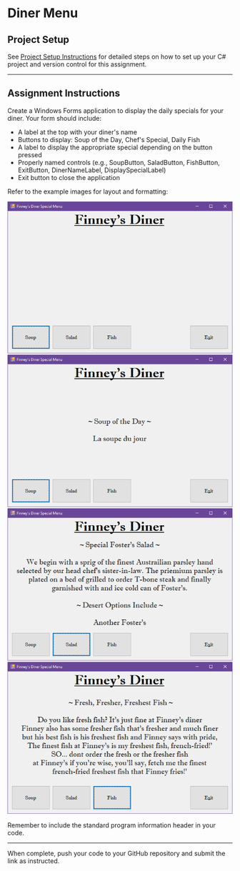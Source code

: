 # Diner Menu

## Project Setup

See [Project Setup Instructions](./ProjectSetup.md) for detailed steps on how to set up your C# project and version control for this assignment.

---

## Assignment Instructions

Create a Windows Forms application to display the daily specials for your diner. Your form should include:

- A label at the top with your diner's name
- Buttons to display: Soup of the Day, Chef's Special, Daily Fish
- A label to display the appropriate special depending on the button pressed
- Properly named controls (e.g., SoupButton, SaladButton, FishButton, ExitButton, DinerNameLabel, DisplaySpecialLabel)
- Exit button to close the application

Refer to the example images for layout and formatting:

![Diner Menu Example 1](../../Images/DinerMenu02.png)
![Diner Menu Example 2](../../Images/DinerMenu03.png)
![Diner Menu Example 3](../../Images/DinerMenu01.png)
![Diner Menu Example 4](../../Images/DinerMenu04.png)

Remember to include the standard program information header in your code.

---

When complete, push your code to your GitHub repository and submit the link as instructed.
